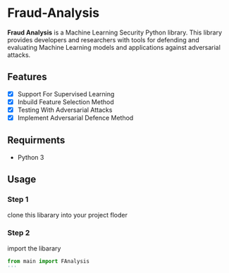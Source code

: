 # Fraud-Analysis
**Fraud Analysis** is a Machine Learning Security Python library. This library provides developers and researchers with tools for defending and evaluating Machine Learning models and applications against adversarial attacks.

## Features
-[x] Support For Supervised Learning 
-[x] Inbuild Feature Selection Method
-[x] Testing With Adversarial Attacks
-[x] Implement Adversarial Defence Method

## Requirments
- Python 3

## Usage

### Step 1
clone this libarary into your project floder

### Step 2
import the libarary

```python
from main import FAnalysis
'''

